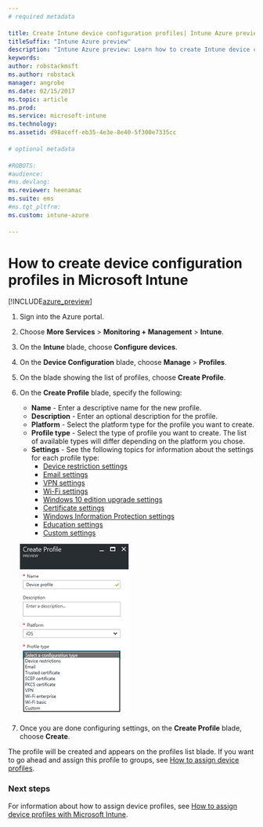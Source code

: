 ```yaml
---
# required metadata

title: Create Intune device configuration profiles| Intune Azure preview
titleSuffix: "Intune Azure preview"
description: "Intune Azure preview: Learn how to create Intune device configuration profiles."
keywords:
author: robstackmsft
ms.author: robstack
manager: angrobe
ms.date: 02/15/2017
ms.topic: article
ms.prod:
ms.service: microsoft-intune
ms.technology:
ms.assetid: d98aceff-eb35-4e3e-8e40-5f300e7335cc

# optional metadata

#ROBOTS:
#audience:
#ms.devlang:
ms.reviewer: heenamac
ms.suite: ems
#ms.tgt_pltfrm:
ms.custom: intune-azure

---
```


# How to create device configuration profiles in Microsoft Intune

[!INCLUDE[azure_preview](../includes/azure_preview.md)]


1. Sign into the Azure portal.
2. Choose **More Services** > **Monitoring + Management** > **Intune**.
3. On the **Intune** blade, choose **Configure devices**.
2. On the **Device Configuration** blade, choose **Manage** > **Profiles**.
2. On the blade showing the list of profiles, choose **Create Profile**.
3. On the **Create Profile** blade, specify the following:
	- **Name** - Enter a descriptive name for the new profile.
	- **Description** -  Enter an optional description for the profile.
	- **Platform** -  Select the platform type for the profile you want to create.
	- **Profile type** - Select the type of profile you want to create. The list of available types will differ depending on the platform you chose.
	- **Settings** - See the following topics for information about the settings for each profile type:
		-  [Device restriction settings](/intune-azure/configure-devices/how-to-configure-device-restrictions)
		-  [Email settings](/intune-azure/configure-devices/how-to-configure-email-settings)
		-  [VPN settings](/intune-azure/configure-devices/how-to-configure-vpn-settings)
		-  [Wi-Fi settings](/intune-azure/configure-devices/how-to-configure-wi-fi-settings)
		-  [Windows 10 edition upgrade settings](/intune-azure/configure-devices/how-to-configure-windows-10-edition-upgrade)
		-  [Certificate settings](/intune-azure/configure-devices/how-to-configure-certificates)
		-  [Windows Information Protection settings](/intune-azure/configure-devices/how-to-configure-windows-information-protection)
		-  [Education settings](/intune-azure/configure-devices/education-settings-for-ios.md)
		-  [Custom settings](/intune-azure/configure-devices/how-to-configure-custom-settings)

	![Create device profile](./media/create-device-profile.png)
4. Once you are done configuring settings, on the **Create Profile** blade, choose **Create**.

The profile will be created and appears on the profiles list blade.
If you want to go ahead and assign this profile to groups, see [How to assign device profiles](how-to-assign-device-profiles.md).


### Next steps
For information about how to assign device profiles, see [How to assign device profiles with Microsoft Intune](/intune-azure/configure-devices/how-to-assign-device-profiles).
